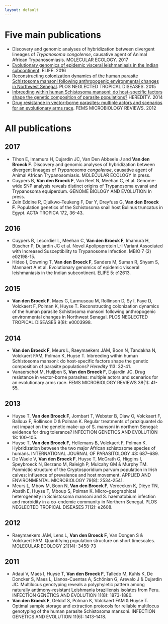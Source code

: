 ```yaml
---
layout: default
---
```


# Five main publications
* Discovery and genomic analyses of hybridization between divergent lineages of *Trypanosoma congolense*, causative agent of Animal African Trypanosomiasis. MOLECULAR ECOLOGY. 2017
* [Evolutionary genomics of epidemic visceral leishmaniasis in the Indian subcontinent](https://doi.org/10.7554/eLife.12613). ELIFE. 2016
* [Reconstructing colonization dynamics of the human parasite Schistosoma mansoni following anthropogenic environmental changes in Northwest Senegal](https://doi.org/10.1371/journal.pntd.0003998). PLOS NEGLECTED TROPICAL DISEASES. 2015
* [Inbreeding within human Schistosoma mansoni: do host-specific factors shape the genetic composition of parasite populations?](https://doi.org/10.1038/hdy.2014.13) HEREDITY. 2014
* [Drug resistance in vector-borne parasites: multiple actors and scenarios for an evolutionary arms race](https://doi.org/10.1111/1574-6976.12032). FEMS MICROBIOLOGY REVIEWS. 2012



# All publications
## 2017
* Tihon E, Imamura H, Dujardin JC, Van Den Abbeele J and **Van den Broeck F**. Discovery and genomic analyses of hybridization between divergent lineages of *Trypanosoma congolense*, causative agent of Animal African Trypanosomiasis. MOLECULAR ECOLOGY In press.
* Cuypers B, **Van den Broeck F**, Van Reet N, Meehan C, et al. Genome-wide SNP analysis reveals distinct origins of Trypanosoma evansi and Trypanosoma equiperdum. GENOME BIOLOGY AND EVOLUTION In press.
* Zein Eddine R, Djuikwo-Teukeng F, Dar Y, Dreyfuss G, **Van den Broeck F**. Population genetics of the Schistosoma snail host Bulinus truncatus in Egypt. ACTA TROPICA 172, 36-43.

## 2016
* Cuypers B, Lecordier L, Meehan C, **Van den Broeck F**, Imamura H, Büscher P, Dujardin JC et al. Novel Apolipoprotein L-I Variant Associated with Increased Susceptibility to Trypanosome Infection. MBIO 7 (2) e02198-15.
* Hideo I, Downing T, **Van den Broeck F**, Sanders M, Suman R, Shyam S, Mannaert A et al. Evolutionary genomics of epidemic visceral leishmaniasis in the Indian subcontinent. ELIFE 5: e12613.

## 2015
*	**Van den Broeck F**, Maes G, Larmuseau M, Rollinson D, Sy I, Faye D, Volckaert F, Polman K, Huyse T. Reconstructing colonization dynamics of the human parasite Schistosoma mansoni following anthropogenic environmental changes in Northwest Senegal. PLOS NEGLECTED TROPICAL DISEASES 9(8): e0003998.

## 2014
*	**Van den Broeck F**, Meurs L, Raeymaekers JAM, Boon N, Tandakha N, Volckaert FAM, Polman K, Huyse T. Inbreeding within human Schistosoma mansoni: do host-specific factors shape the genetic composition of parasite populations? *Heredity* 113: 32-41.
* Vanaerschot M, Huijben S, **Van den Broeck F**, Dujardin JC. Drug resistance in vector-borne parasites: multiple actors and scenarios for an evolutionary arms race. FEMS MICROBIOLOGY REVIEWS 38(1): 41-55.

## 2013
* Huyse T, **Van den Broeck F**, Jombart T, Webster B, Diaw O, Volckaert F, Balloux F, Rollinson D & Polman K. Regular treatments of praziquantel do not impact on the genetic make-up of S. mansoni in northern Senegal: evidence for drug tolerance? INFECTION GENETICS AND EVOLUTION 18: 100–105.
* Huyse T, **Van den Broeck F**, Hellemans B, Volckaert F, Polman K. Hybridization between the two major African schistosome species of humans. INTERNATIONAL JOURNAL OF PARASITOLOGY 43: 687–689.
* De Waele V, **Van den Broeck F**, Huyse T, McGrath G, Higgins I, Speybroeck N, Berzano M, Raleigh P, Mulcahy GM & Murphy TM. Panmictic structure of the Cryptosporidium parvum population in Irish calves: influence of prevalence and host movement. APPLIED AND ENVIRONMENTAL MICROBIOLOGY 79(8): 2534-2541.
* Meurs L, Mbow M, Boon N, **Van den Broeck F**, Vereecken K, Dièye TN, Abatih E, Huyse T, Mboup S, Polman K. Micro-geographical heterogeneity in Schistosoma mansoni and S. haematobium infection and morbidity in a co-endemic community in Northern Senegal. PLOS NEGLECTED TROPICAL DISEASES 7(12): e2608.

## 2012
* Raeymaekers JAM, Lens L, **Van den Broeck F**, Van Dongen S & Volckaert FAM. Quantifying population structure on short timescales. MOLECULAR ECOLOGY 21(14): 3458-73

## 2011
* Adaui V, Maes I, Huyse T, **Van den Broeck F**, Talledo M, Kuhls K, De Doncker S, Maes L, Llanos-Cuentas A, Schönian G, Arevalo J & Dujardin JC. Multilocus genotyping reveals a polyphyletic pattern among naturally antimony-resistant Leishmania braziliensis isolates from Peru. INFECTION GENETICS AND EVOLUTION 11(8): 1873-1880.
* **Van den Broeck F**, Geldof S, Polman K, Volckaert FAM & Huyse T. Optimal sample storage and extraction protocols for reliable multilocus genotyping of the human parasite Schistosoma mansoni. INFECTION GENETICS AND EVOLUTION 11(6): 1413-1418.
